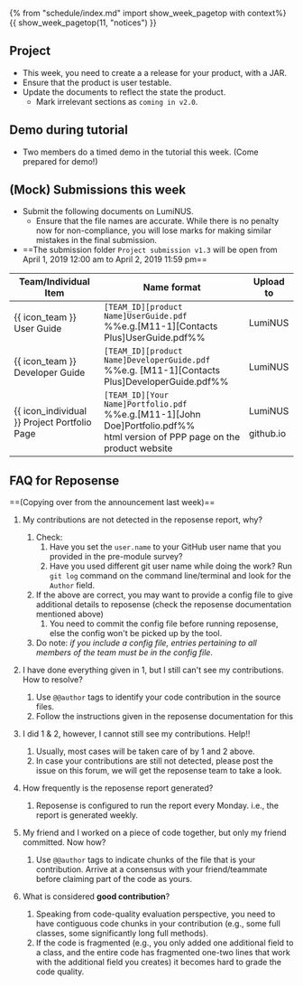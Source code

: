 {% from "schedule/index.md" import show_week_pagetop with context%}
{{ show_week_pagetop(11, "notices") }}

## Project

- This week, you need to create a a release for your product, with a JAR.
- Ensure that the product is user testable.
- Update the documents to reflect the state the product. 
  - Mark irrelevant sections as `coming in v2.0`.

## Demo during tutorial

- Two members do a timed demo in the tutorial this week. (Come prepared for demo!)

## (Mock) Submissions this week

* Submit the following documents on LumiNUS.
  * Ensure that the file names are accurate. While there is no penalty now for non-compliance, you will lose marks for making similar mistakes in the final submission.
* ==The submission folder `Project submission v1.3` will be open from April 1, 2019 12:00 am to April 2, 2019 11:59 pm==

Team/Individual Item | Name format | Upload to
-------------------- | ----------- | ---------
{{ icon_team }} User Guide | `[TEAM_ID][product Name]UserGuide.pdf`<br>  %%e.g.[M11-1][Contacts Plus]UserGuide.pdf%% | LumiNUS
{{ icon_team }} Developer Guide | `[TEAM_ID][product Name]DeveloperGuide.pdf`<br> %%e.g. [M11-1][Contacts Plus]DeveloperGuide.pdf%% | LumiNUS
{{ icon_individual }} Project Portfolio Page | `[TEAM_ID][Your Name]Portfolio.pdf`<br> %%e.g.[M11-1][John Doe]Portfolio.pdf%%<br>html version of PPP page on the product website | LumiNUS<br><br>github.io

## FAQ for Reposense

==(Copying over from the announcement last week)==

1. My contributions are not detected in the reposense report, why?
    1. Check:
        1. Have you set the `user.name` to your GitHub user name that you provided in the pre-module survey?
        1. Have you used different git user name while doing the work? Run `git log` command on the command line/terminal and look for the `Author` field.
    1. If the above are correct, you may want to provide a config file to give additional details to reposense (check the reposense documentation mentioned above)
        1. You need to commit the config file before running reposense, else the config won't be picked up by the tool.
    1. Do note: _if you include a config file, entries pertaining to all members of the team must be in the config file_.

1. I have done everything given in 1, but I still can't see my contributions. How to resolve?
    1. Use `@@author` tags to identify your code contribution in the source files. 
    1. Follow the instructions given in the reposense documentation for this

1. I did 1 & 2, however, I cannot still see my contributions. Help!!
    1. Usually, most cases will be taken care of by 1 and 2 above. 
    1. In case your contributions are still not detected, please post the issue on this forum, we will get the reposense team to take a look.

1. How frequently is the reposense report generated?
    1. Reposense is configured to run the report every Monday. i.e., the report is generated weekly.

1. My friend and I worked on a piece of code together, but only my friend committed. Now how?
    1. Use `@@author` tags to indicate chunks of the file that is your contribution. Arrive at a consensus with your friend/teammate before claiming part of the code as yours.

1. What is considered **good contribution**?
    1. Speaking from code-quality evaluation perspective, you need to have contiguous code chunks in your contribution (e.g., some full classes, some significantly long full methods).
    1. If the code is fragmented (e.g., you only added one additional field to a class, and the entire code has fragmented one-two lines that work with the additional field you creates) it becomes hard to grade the code quality.


